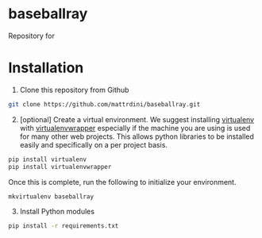 # baseballray
Repository for

# Installation

1. Clone this repository from Github
```bash
git clone https://github.com/mattrdini/baseballray.git
```
2. [optional] Create a virtual environment. We suggest installing [virtualenv](https://pypi.python.org/pypi/virtualenv) with [virtualenvwrapper](http://virtualenvwrapper.readthedocs.org/en/latest/) especially if the machine you are using is used for many other web projects. This allows python libraries to be installed easily and specifically on a per project basis.
```bash
pip install virtualenv
pip install virtualenvwrapper
```
Once this is complete, run the following to initialize your environment.
```bash
mkvirtualenv baseballray
```
3. Install Python modules
```bash
pip install -r requirements.txt
```
